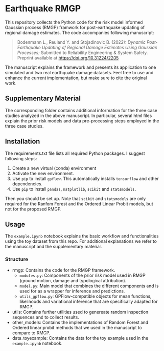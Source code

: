 # Earthquake RMGP

This repository collects the Python code for the risk model informed Gaussian process (RMGP) framwork for post-earthquake updating of regional damage estimates. The code accompanies following manuscript:
> Bodenmann L., Reuland Y. and Stojadinovic B. (2022): *Dynamic Post-Earthquake Updating of Regional Damage Estimates Using Gaussian Processes*; Submitted to Reliability Engineering & System Safety. Preprint available at https://doi.org/10.31224/2205

The manuscript explains the framework and presents its application to one simulated and two real earthquake damage datasets. Feel free to use and enhance the current implementation, but make sure to cite the original work.

## Supplementary Material
The corresponding folder contains additional information for the three case studies analyzed in the above manuscript. In particular, several html files explain the prior risk models and data pre-processing steps employed in the three case studies.

## Installation
The requirements.txt file lists all required Python packages. 
I suggest following steps:
1. Create a new virtual (conda) environment
2. Activate the new environment.
3. Use `pip` to install `gpflow`. This automatically installs `tensorflow` and other dependencies.
4. Use `pip` to install `pandas`, `matplotlib`, `scikit` and `statsmodels`. 

Then you should be set up. Note that `scikit` and `statsmodels` are only required for the Ranfom Forest and the Ordered Linear Probit models, but not for the proposed RMGP.

## Usage
The `example.ipynb` notebook explains the basic workflow and functionalities using the toy dataset from this repo. For additional explanations we refer to the manuscript and the supplementary material.

### Structure
- rmgp: Contains the code for the RMGP framework. 
    - `modules.py`: Components of the prior risk model used in RMGP (ground motion, damage and typological attribution).
    - `model.py`: Main model that combines the different components and is used for as a wrapper for inference and predictions.
    - `utils_gpflow.py`: GPFlow-compatible objects for mean functions, likelihoods and variational inference that are specifically adapted for RMGP.
- utils: Contains further utilities used to genereate random inspection sequences and to collect results.
- other_models: Contains the implementations of Random Forest and Ordered linear probit methods that we used in the manuscript to compare to RMGP.
- data_toyexample: Contains the data for the toy example used in the `example.ipynb` notebook.
